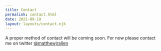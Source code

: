 ```yaml
---
title: Contact
permalink: contact.html
date: 2021-09-19
layout: layouts/contact.njk
---
```


A proper method of contact will be coming soon. For now please contact me on twitter <a href="https://x.com/matthewjrallen" title="Contact me on twitter" target="_blank" class="gtm--contact-twitter">@matthewjrallen</a>